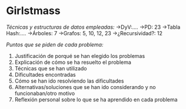# Girlstmass

*Técnicas y estructuras de datos empleadas:*
->DyV:....
->PD: 23
->Tabla Hash:....
->Árboles: 7
->Grafos: 5, 10, 12, 23
->¿Recursividad?: 12

*Puntos que se piden de cada problema:*
1) Justificación de porqué se han elegido los problemas
2) Explicación de cómo se ha resuelto el problema
3) Técnicas que se han utilizado
4) Dificultades encontradas
5) Cómo se han ido resolviendo las dificultades
6) Alternativas/soluciones que se han ido considerando y no funcionaban/otro motivo
7) Reflexión personal sobre lo que se ha aprendido en cada problema
